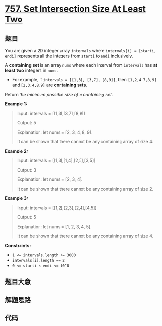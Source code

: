 # [757. Set Intersection Size At Least Two](https://leetcode.com/problems/set-intersection-size-at-least-two/)

## 题目

You are given a 2D integer array `intervals` where `intervals[i] = [starti,
endi]` represents all the integers from `starti` to `endi` inclusively.

A **containing set** is an array `nums` where each interval from `intervals`
has **at least two** integers in `nums`.

- For example, if `intervals = [[1,3], [3,7], [8,9]]`, then `[1,2,4,7,8,9]` and `[2,3,4,8,9]` are **containing sets**.

Return _the minimum possible size of a containing set_.

**Example 1:**

> Input: intervals = [[1,3],[3,7],[8,9]]
>
> Output: 5
>
> Explanation: let nums = [2, 3, 4, 8, 9].
>
> It can be shown that there cannot be any containing array of size 4.

**Example 2:**

> Input: intervals = [[1,3],[1,4],[2,5],[3,5]]
>
> Output: 3
>
> Explanation: let nums = [2, 3, 4].
>
> It can be shown that there cannot be any containing array of size 2.

**Example 3:**

> Input: intervals = [[1,2],[2,3],[2,4],[4,5]]
>
> Output: 5
>
> Explanation: let nums = [1, 2, 3, 4, 5].
>
> It can be shown that there cannot be any containing array of size 4.

**Constraints:**

- `1 <= intervals.length <= 3000`
- `intervals[i].length == 2`
- `0 <= starti < endi <= 10^8`

## 题目大意

## 解题思路

## 代码

```javascript

```
